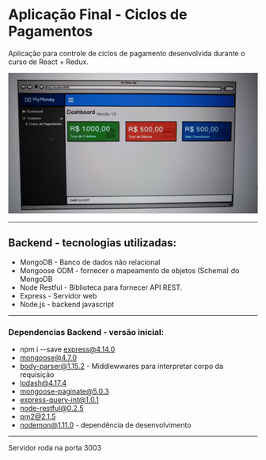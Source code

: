 # Aplicação Final - Ciclos de Pagamentos

Aplicação para controle de ciclos de pagamento desenvolvida durante o curso de React + Redux.

![Dashboard da aplicação](\img\dashboard.jpg)



---

## Backend - tecnologias utilizadas:

* MongoDB - Banco de dados não relacional
* Mongoose ODM -  fornecer o mapeamento de objetos (Schema) do MongoDB
* Node Restful - Biblioteca para fornecer API REST.
* Express - Servidor web
* Node.js - backend javascript



---

### Dependencias Backend - versão inicial: 

* npm i --save express@4.14.0
* mongoose@4.7.0
* body-parser@1.15.2 - Middlewwares para interpretar corpo da requisição 
* lodash@4.17.4 
* mongoose-paginate@5.0.3
* express-query-int@1.0.1
* node-restful@0.2.5
* pm2@2.1.5
* nodemon@1.11.0 - dependência de desenvolvimento



---

Servidor roda na porta 3003
